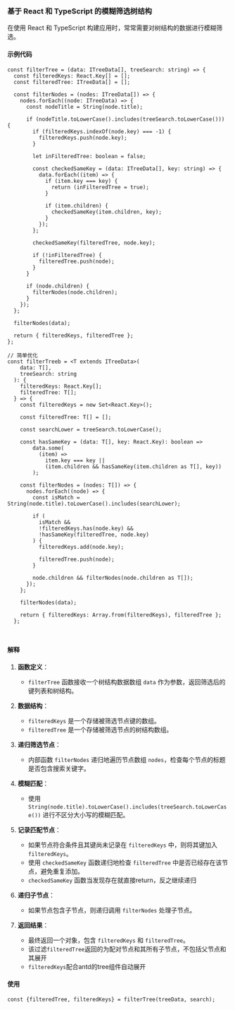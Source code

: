 ### 基于 React 和 TypeScript 的模糊筛选树结构

在使用 React 和 TypeScript 构建应用时，常常需要对树结构的数据进行模糊筛选。

#### 示例代码

```tsx
const filterTree = (data: ITreeData[], treeSearch: string) => {
  const filteredKeys: React.Key[] = [];
  const filteredTree: ITreeData[] = [];

  const filterNodes = (nodes: ITreeData[]) => {
    nodes.forEach((node: ITreeData) => {
      const nodeTitle = String(node.title);

      if (nodeTitle.toLowerCase().includes(treeSearch.toLowerCase())) {
        if (filteredKeys.indexOf(node.key) === -1) {
          filteredKeys.push(node.key);
        }

        let inFilteredTree: boolean = false;

        const checkedSameKey = (data: ITreeData[], key: string) => {
          data.forEach((item) => {
            if (item.key === key) {
              return (inFilteredTree = true);
            }

            if (item.children) {
              checkedSameKey(item.children, key);
            }
          });
        };

        checkedSameKey(filteredTree, node.key);

        if (!inFilteredTree) {
          filteredTree.push(node);
        }
      }

      if (node.children) {
        filterNodes(node.children);
      }
    });
  };

  filterNodes(data);

  return { filteredKeys, filteredTree };
};

// 简单优化
const filterTreeb = <T extends ITreeData>(
    data: T[],
    treeSearch: string
  ): {
    filteredKeys: React.Key[];
    filteredTree: T[];
  } => {
    const filteredKeys = new Set<React.Key>();

    const filteredTree: T[] = [];

    const searchLower = treeSearch.toLowerCase();

    const hasSameKey = (data: T[], key: React.Key): boolean =>
        data.some(
          (item) =>
            item.key === key ||
            (item.children && hasSameKey(item.children as T[], key))
        );

    const filterNodes = (nodes: T[]) => {
      nodes.forEach((node) => {
        const isMatch = String(node.title).toLowerCase().includes(searchLower);

        if (
          isMatch &&
          !filteredKeys.has(node.key) &&
          !hasSameKey(filteredTree, node.key)
        ) {
          filteredKeys.add(node.key);

          filteredTree.push(node);
        }

        node.children && filterNodes(node.children as T[]);
      });
    };

    filterNodes(data);

    return { filteredKeys: Array.from(filteredKeys), filteredTree };
  };
  
     
```

#### 解释

1. **函数定义**：
   - `filterTree` 函数接收一个树结构数据数组 `data` 作为参数，返回筛选后的键列表和树结构。

2. **数据结构**：
   - `filteredKeys` 是一个存储被筛选节点键的数组。
   - `filteredTree` 是一个存储被筛选节点的树结构数组。

3. **递归筛选节点**：
   - 内部函数 `filterNodes` 递归地遍历节点数组 `nodes`，检查每个节点的标题是否包含搜索关键字。

4. **模糊匹配**：
   - 使用 `String(node.title).toLowerCase().includes(treeSearch.toLowerCase())` 进行不区分大小写的模糊匹配。

5. **记录匹配节点**：
   - 如果节点符合条件且其键尚未记录在 `filteredKeys` 中，则将其键加入 `filteredKeys`。
   - 使用 `checkedSameKey` 函数递归地检查 `filteredTree` 中是否已经存在该节点，避免重复添加。
   -  `checkedSameKey` 函数当发现存在就直接return，反之继续递归
   
6. **递归子节点**：
   - 如果节点包含子节点，则递归调用 `filterNodes` 处理子节点。

7. **返回结果**：
   - 最终返回一个对象，包含 `filteredKeys` 和 `filteredTree`。
   - 该过滤`filteredTree`返回的为配对节点和其所有子节点，不包括父节点和其展开
   - `filteredKeys`配合antd的tree组件自动展开

#### 使用

```
const {filteredTree, filteredKeys} = filterTree(treeData, search);
```

